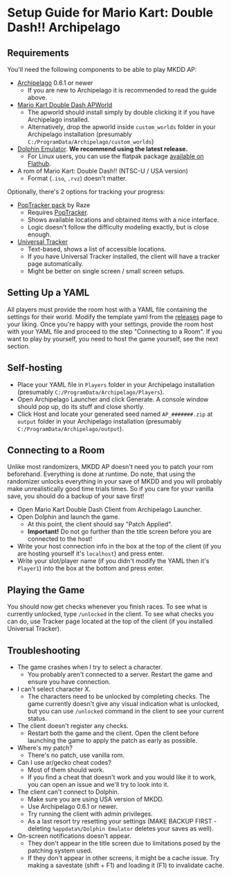 # Setup Guide for Mario Kart: Double Dash!! Archipelago

## Requirements

You'll need the following components to be able to play MKDD AP:
* [Archipelago](https://archipelago.gg/tutorial/Archipelago/setup/en) 0.6.1 or newer
    * If you are new to Archipelago it is recommended to read the guide above.
* [Mario Kart Double Dash APWorld](https://github.com/aXu-AP/archipelago-double-dash/releases)
    * The apworld should install simply by double clicking it if you have Archipelago installed.
    * Alternatively, drop the apworld inside `custom_worlds` folder in your Archipelago installation (presumably `C:/ProgramData/Archipelago/custom_worlds`)
* [Dolphin Emulator](https://dolphin-emu.org/download/). **We recommend using the latest release.**
    * For Linux users, you can use the flatpak package
    [available on Flathub](https://flathub.org/apps/org.DolphinEmu.dolphin-emu).
* A rom of Mario Kart: Double Dash!! (NTSC-U / USA version)
    * Format (`.iso`, `.rvz`) doesn't matter.

Optionally, there's 2 options for tracking your progress:
* [PopTracker pack](https://github.com/Razerock/double-dash-ap-tracker/releases) by Raze
    * Requires [PopTracker](https://github.com/black-sliver/PopTracker/releases).
    * Shows available locations and obtained items with a nice interface.
    * Logic doesn't follow the difficulty modeling exactly, but is close enough.
* [Universal Tracker](https://github.com/FarisTheAncient/Archipelago/releases)
    * Text-based, shows a list of accessible locations.
    * If you have Universal Tracker installed, the client will have a tracker page automatically.
    * Might be better on single screen / small screen setups.

## Setting Up a YAML

All players must provide the room host with a YAML file containing the settings for their world. Modify the template yaml from the [releases](https://github.com/aXu-AP/archipelago-double-dash/releases) page to your liking.
Once you're happy with your settings, provide the room host with your YAML file and proceed to the step "Connecting to a Room". If you want to play by yourself, you need to host the game yourself, see the next section.

## Self-hosting

* Place your YAML file in `Players` folder in your Archipelago installation (presumably `C:/ProgramData/Archipelago/Players`).
* Open Archipelago Launcher and click Generate. A console window should pop up, do its stuff and close shortly.
* Click Host and locate your generated seed named `AP_#######.zip` at `output` folder in your Archipelago installation (presumably `C:/ProgramData/Archipelago/output`).

## Connecting to a Room

Unlike most randomizers, MKDD AP doesn't need you to patch your rom beforehand. Everything is done at runtime.
Do note, that using the randomizer unlocks everything in your save of MKDD and you will probably make unrealistically good time trials times. So if you care for your vanilla save, you should do a backup of your save first!
* Open Mario Kart Double Dash Client from Archipelago Launcher.
* Open Dolphin and launch the game.
  * At this point, the client should say "Patch Applied".
  * **Important!** Do not go further than the title screen before you are connected to the host!
* Write your host connection info in the box at the top of the client (if you are hosting yourself it's `localhost`) and press enter.
* Write your slot/player name (if you didn't modify the YAML then it's `Player1`) into the box at the bottom and press enter.

## Playing the Game

You should now get checks whenever you finish races. To see what is currently unlocked, type `/unlocked` in the client. To see what checks you can do, use Tracker page located at the top of the client (if you installed Universal Tracker).

## Troubleshooting

* The game crashes when I try to select a character.
  * You probably aren't connected to a server. Restart the game and ensure you have connection.
* I can't select character X.
  * The characters need to be unlocked by completing checks. The game currently doesn't give any visual indication what is unlocked, but you can use `/unlocked` command in the client to see your current status.
* The client doesn't register any checks.
  * Restart both the game and the client. Open the client before launching the game to apply the patch as early as possible.
* Where's my patch?
  * There's no patch, use vanilla rom.
* Can I use ar/gecko cheat codes?
  * Most of them should work.
  * If you find a cheat that doesn't work and you would like it to work, you can open an issue and we'll try to look into it.
* The client can't connect to Dolphin.
  * Make sure you are using USA version of MKDD.
  * Use Archipelago 0.6.1 or newer.
  * Try running the client with admin privileges.
  * As a last resort try resetting your settings (MAKE BACKUP FIRST - deleting `%appdata%/Dolphin Emulator` deletes your saves as well).
* On-screen notifications doesn't appear.
  * They don't appear in the title screen due to limitations posed by the patching system used.
  * If they don't appear in other screens, it might be a cache issue. Try making a savestate (shift + F1) and loading it (F1) to invalidate cache.
